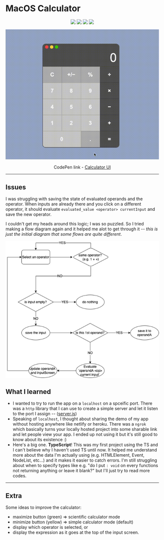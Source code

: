 # MacOS Calculator

<div align="center">
    <a href="#"><img src="https://img.shields.io/badge/HTML5-E34F26?style=flat-square&logo=html5&logoColor=white"/></a>
    <a href="#"><img src="https://img.shields.io/badge/CSS-1572B6?style=flat-square&logo=css3&logoColor=white"/></a>
    <a href="#"><img src="https://img.shields.io/badge/SASS-CC6699?style=flat-square&logo=sass&logoColor=white"/></a>
    <a href="#"><img src="https://img.shields.io/badge/TypeScript-3178C6?style=flat-square&logo=typescript&logoColor=white"/></a><br />

![Calculator](./calc-demo.gif)

CodePen link - [Calculator UI](https://codepen.io/midotype/pen/WNdwgOj)

</div>

---

## Issues 

I was struggling with saving the state of evaluated operands and the operator. 
When inputs are already there and you click on a different operator, it should 
evaluate `evaluated_value <operator> currentInput` and save the new operator.

I couldn't get my heads around this logic; I was so puzzled. 
So I tried making a flow diagram again and it helped me alot to get through it -- *this is 
just the initial diagram that some flows are quite different*. 

![calculator diagram](./calc-diagram.jpeg)

## What I learned
- I wanted to try to run the app on a `localhost` on a spceific port. There was a `http` library that I can use to create a simple server and let it listen to the port I assign -- ([server.js](./server.js))
- Speaking of `localhost`, I thought about sharing the demo of my app without hosting anywhere like netlify or heroku. There was a `ngrok` which basically turns your locally hosted project into some sharable link and let people view your app. I ended up not using it but it's still good to know about its existence :)
- Here's a big one. **TypeScript**! This was my first project using the TS and I can't believe why I haven't used TS until now. It helped me understand more about the data I'm actually using (e.g. HTMLElement, Event, NodeList, etc...) and it makes it easier to catch errors. I'm still struggling about when to specify types like e.g. "do I put `: void` on every functions not returning anything or leave it blank?" but I'll just try to read more codes.

---

## Extra

Some ideas to improve the calculator:
- maximize button (green) => scientific calculator mode
- minimize button (yellow) => simple calculator mode (default)
- display which operator is selected, or
- display the expression as it goes at the top of the input screen.
